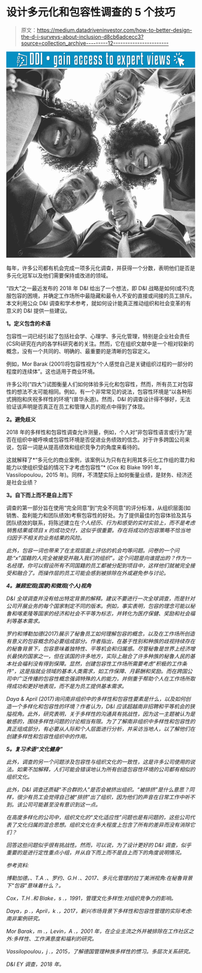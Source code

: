 # 设计多元化和包容性调查的 5 个技巧

> 原文：<https://medium.datadriveninvestor.com/how-to-better-design-the-d-i-surveys-about-inclusion-d8cb6adcecc3?source=collection_archive---------12----------------------->

[![](img/801426d829b6cd46deef0c337db147a4.png)](http://www.track.datadriveninvestor.com/1B9E)![](img/8d8ab26387eeac439ffc529c5a729d45.png)

每年，许多公司都有机会完成一项多元化调查，并获得一个分数，表明他们是否是多元化冠军以及他们需要保持或改进的领域。

“四大”之一最近发布的 2018 年 D&I 给出了一个想法，即 D&I 战略是如何(或不)克服包容的困境，并确定工作场所中最隐藏和最令人不安的直接或间接的员工排斥。本文利用公众 D&I 调查和学术参考，就如何设计能真正推动组织和社会变革的有意义的 D&I 提供一些建议。

**1。定义包含的术语**

包容性一词已经引起了包括社会学、心理学、多元化管理，特别是企业社会责任(CSR)研究在内的各学科研究者的关注。然而，它在组织文献中是一个相对较新的概念，没有一个共同的、明确的、最重要的是清晰的包容定义。

例如，Mor Barak (2001)将包容性视为“个人感觉自己是关键组织过程的一部分的程度的连续体”。这也适用于商业环境。

许多公司(“四大”)试图衡量人们如何体验多元化和包容性，然而，所有员工对包容性的想法不太可能相同。例如，有一个非常常见的说法，包容性环境是“以各种形式拥抱和庆祝多样性的环境”(普华永道)。然而，D&I 的调查设计得不够好，无法验证该声明是否真正在员工和管理人员的观点中得到了体现。

**2。避免歧义**

2018 年的多样性和包容性调查允许测量，例如，个人对“非包容性语言或行为”是否在组织中被呼唤或包容性环境是否促进业务绩效的信念。对于许多跨国公司来说，包容一词是从提高绩效和组织竞争力的角度来看待的。

这就解释了*“多元化的商业案例，该案例认为只有在利用其多元化工作组的潜力和能力以使组织受益的情况下才考虑包容性”* (Cox 和 Blake 1991 年，Vassilopoulou，2015 年)。同样，不清楚实际上如何衡量业绩，是财务、经济还是社会业绩？

**3。自下而上而不是自上而下**

调查的第一部分旨在使用“完全同意”到“完全不同意”的评分标准，从组织层面(如销售、盈利能力和团队绩效)考察包容性的好处。为了提供最佳的包容体验及其与团队绩效的联系，将陈述建立在*个人经历、行为和感受的实时实验上，而不是考虑销售结果或项目 x 的成功交付，这似乎很重要。存在将成功的包容策略不恰当地归因于不相关的业务结果的风险。*

*此外，包容一词也带来了在主观层面上评估的机会均等问题。问卷的一个问题:“x”国籍的人完全被接受并融入我们的组织”。这个问题是向谁提出的？作为一名经理，你可以假设所有不同国籍的员工都被分配到项目中，这样他们就被完全接受和融合了。而操作层的员工可能会感到被排除在外或避免参与讨论。*

***4。兼顾宏观(国家)和微观(个人)视角***

*D&I 全球调查并没有给出特定背景的解释。建议不要进行一次全球调查，而是针对公司开展业务的每个国家制定不同的版本。例如，事实表明，包容的理念可能以秘鲁和喀麦隆等国家的经济和社会不平等为标志，并转化为医疗保健、奖励和社会福利等基本需求。*

*罗约和博勒加德(2017)展示了秘鲁员工如何理解包容的概念，以及在工作场所创造有意义的包容概念的必要组成部分。作者指出，在基于性别和种族的歧视持续存在的秘鲁背景下，包容意味着独特性、平等机会和归属感。尽管秘鲁是世界上经济增长最快的国家之一，但在该国的许多地方，实际上融合了许多种族的秘鲁人民的基本社会福利没有得到保障。显然，创建包容性工作场所需要考虑"积极的工作条件"，这是指就业领域的基本人类需求，如工作保障、月薪酬和奖励。而在跨国公司中广泛传播的包容性概念强调特殊的人的能力，并侧重于帮助个人在工作场所取得成功和更好地表现，而不是为员工提供基本需求。*

*Daya & April (2017)询问南非组织中的多样性和包容性要素是什么，以及如何创造一个多样化和包容性的环境？作者认为，D&I 应该超越南非招聘和平等机会的狭隘视角。此外，研究表明，关于多样性的沟通具有挑战性，因为这一主题被认为是敏感的，围绕多样性问题的讨论相当有限。为了了解南非组织中多样性和包容性的真正组成部分，有必要从人际和个人层面进行分析，并采访当地人，以了解他们在创建多样性和包容性组织中的作用。*

***5。复习术语“文化健身”***

*此外，调查的另一个问题涉及包容性与组织文化的一致性，这是许多公司使用的说法。如果不加解释，人们可能会错误地认为所有创造包容性环境的公司都有相似的组织文化。*

*此外，D&I 调查还质疑“不合群的人”是否会被挤出组织。“被排挤”是什么意思？同样，很少有员工会觉得自己被“排挤”出了组织，因为他们的声音在日常工作中听不到。该公司可能甚至没有意识到这一点。*

*在高度多样化的公司中，组织文化的“文化适应性”问题也是有问题的，这些公司代表了文化归属的混合思想。组织文化在多大程度上包含了所有的差异而没有消除它们？*

*回答这些问题似乎很有挑战性。然而，可以说，为了设计更好的 D&I 调查，似乎重要的是进行定性重点小组，并从自下而上而不是自上而下的角度说明情况。*

*参考资料:*

*博勒加德。、T.A .、罗约、G.H .、2017、*多元化管理的拉丁美洲视角:在秘鲁背景下“包容”意味着什么？。**

*Cox，T.H .和 Blake，s .，1991，*管理文化多样性:对组织竞争力的影响。**

*Daya，p .，April，k .，2017，*新兴市场背景下多样性和包容性管理的实际考虑:南非案例研究。**

*Mor Barak，m .，Levin，A .，2001 年，*在企业主流之外并被排除在工作社区之外:多样性、工作满意度和福利的研究。**

*Vassilopoulou，j .，2015，*了解德国管理种族多样性的惯习。多层次关系研究。**

*D&I EY 调查，2018 年。*